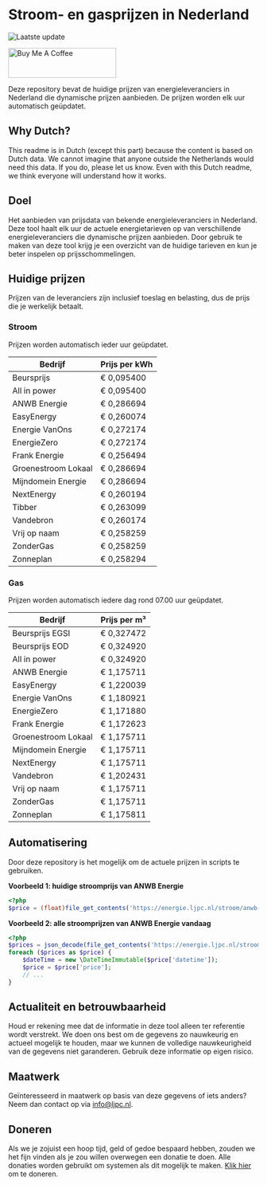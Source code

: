 # Stroom- en gasprijzen in Nederland

![Laatste update](https://img.shields.io/badge/laatste%20update-2025--08--27%2000%3A00%20CET-brightgreen)

<a href="https://www.buymeacoffee.com/Lars-" target="_blank"><img src="https://cdn.buymeacoffee.com/buttons/v2/default-orange.png" alt="Buy Me A Coffee" height="60" style="height: 60px !important;width: 217px !important;" ></a>

Deze repository bevat de huidige prijzen van energieleveranciers in Nederland die dynamische prijzen aanbieden. De prijzen worden elk uur automatisch geüpdatet.

## Why Dutch?

This readme is in Dutch (except this part) because the content is based on Dutch data. We cannot imagine that anyone outside the Netherlands would need this data. If you do, please let us know. Even with this Dutch readme, we think
everyone will understand how it works.

## Doel

Het aanbieden van prijsdata van bekende energieleveranciers in Nederland. Deze tool haalt elk uur de actuele energietarieven op van verschillende energieleveranciers die dynamische prijzen aanbieden. Door gebruik te maken van deze tool
krijg je een overzicht van de huidige tarieven en kun je beter inspelen op prijsschommelingen.

## Huidige prijzen

Prijzen van de leveranciers zijn inclusief toeslag en belasting, dus de prijs die je werkelijk betaalt.

### Stroom

Prijzen worden automatisch ieder uur geüpdatet.

 Bedrijf | Prijs per kWh 
---------|---------------
Beursprijs | € 0,095400
All in power | € 0,095400
ANWB Energie | € 0,286694
EasyEnergy | € 0,260074
Energie VanOns | € 0,272174
EnergieZero | € 0,272174
Frank Energie | € 0,256494
Groenestroom Lokaal | € 0,286694
Mijndomein Energie | € 0,286694
NextEnergy | € 0,260194
Tibber | € 0,263099
Vandebron | € 0,260174
Vrij op naam | € 0,258259
ZonderGas | € 0,258259
Zonneplan | € 0,258294


### Gas

Prijzen worden automatisch iedere dag rond 07.00 uur geüpdatet.

 Bedrijf | Prijs per m³ 
---------|--------------
Beursprijs EGSI | € 0,327472
Beursprijs EOD | € 0,324920
All in power | € 0,324920
ANWB Energie | € 1,175711
EasyEnergy | € 1,220039
Energie VanOns | € 1,180921
EnergieZero | € 1,171880
Frank Energie | € 1,172623
Groenestroom Lokaal | € 1,175711
Mijndomein Energie | € 1,175711
NextEnergy | € 1,175711
Vandebron | € 1,202431
Vrij op naam | € 1,175711
ZonderGas | € 1,175711
Zonneplan | € 1,175811


## Automatisering

Door deze repository is het mogelijk om de actuele prijzen in scripts te gebruiken.

**Voorbeeld 1: huidige stroomprijs van ANWB Energie**

```php
<?php
$price = (float)file_get_contents('https://energie.ljpc.nl/stroom/anwb-energie-nu.txt');

```

**Voorbeeld 2: alle stroomprijzen van ANWB Energie vandaag**

```php
<?php
$prices = json_decode(file_get_contents('https://energie.ljpc.nl/stroom/all-in-power-vandaag.json'),true);
foreach ($prices as $price) {
    $dateTime = new \DateTimeImmutable($price['datetime']);
    $price = $price['price'];
    // ...
}
```

## Actualiteit en betrouwbaarheid

Houd er rekening mee dat de informatie in deze tool alleen ter referentie wordt verstrekt. We doen ons best om de gegevens zo nauwkeurig en actueel mogelijk te houden, maar we kunnen de volledige nauwkeurigheid van de gegevens niet
garanderen. Gebruik deze informatie op eigen risico.

## Maatwerk

Geïnteresseerd in maatwerk op basis van deze gegevens of iets anders? Neem dan contact op
via [info@ljpc.nl](mailto:info@ljpc.nl?subject=Energie%20prijzen).

## Doneren

Als we je zojuist een hoop tijd, geld of gedoe bespaard hebben, zouden we het fijn vinden als je zou willen overwegen een
donatie te doen. Alle donaties worden gebruikt om systemen als dit mogelijk te
maken. [Klik hier](https://www.buymeacoffee.com/Lars-) om te doneren.
